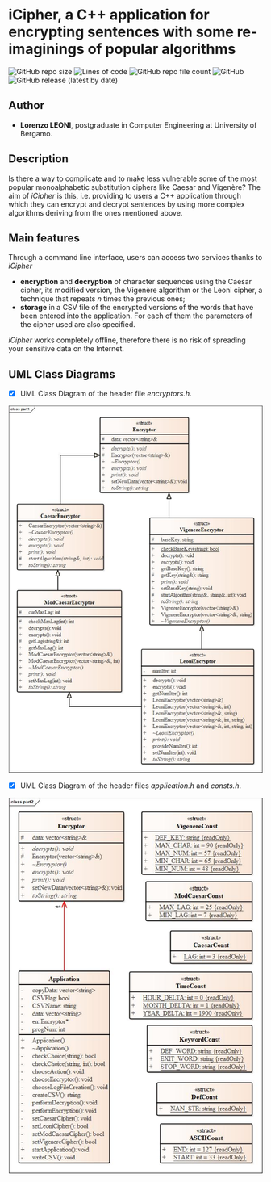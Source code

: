 # iCipher, a C++ application for encrypting sentences with some re-imaginings of popular algorithms

![GitHub repo size](https://img.shields.io/github/repo-size/lamferzon/iCipher?logo=c%2B%2B)
![Lines of code](https://img.shields.io/tokei/lines/github/lamferzon/iCipher?color=yellow)
![GitHub repo file count](https://img.shields.io/github/directory-file-count/lamferzon/iCipher?color=gree)
![GitHub](https://img.shields.io/github/license/lamferzon/iCipher?color=red)
![GitHub release (latest by date)](https://img.shields.io/github/v/release/lamferzon/iCipher?color=lightblue)


## Author ##
+ **Lorenzo LEONI**, postgraduate in Computer Engineering at University of Bergamo.

## Description ##
Is there a way to complicate and to make less vulnerable some of the most popular monoalphabetic substitution ciphers like Caesar and Vigenère? The aim of *iCipher* is this, i.e. providing to users a C++ application through which they can encrypt and decrypt sentences by using more complex algorithms deriving from the ones mentioned above.

## Main features ##
Through a command line interface, users can access two services thanks to *iCipher*
+ **encryption** and **decryption** of character sequences using the Caesar cipher, its modified version, the Vigenère algorithm or the Leoni cipher, a technique that repeats *n* times the previous ones;
+ **storage** in a CSV file of the encrypted versions of the words that have been entered into the application. For each of them the parameters of the cipher used are also specified.

*iCipher* works completely offline, therefore there is no risk of spreading your sensitive data on the Internet.

## UML Class Diagrams ##
- [x] UML Class Diagram of the header file *encryptors.h*.

![Image 1](documentazione/UML/UML_1.jpg)

- [x] UML Class Diagram of the header files *application.h* and *consts.h*.

![Image 1](documentazione/UML/UML_2.jpg)


